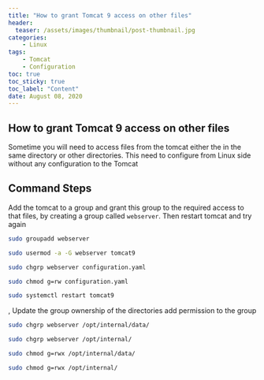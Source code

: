 ```yaml
---
title: "How to grant Tomcat 9 access on other files"
header:
  teaser: /assets/images/thumbnail/post-thumbnail.jpg
categories:
    - Linux
tags:
    - Tomcat
    - Configuration
toc: true
toc_sticky: true
toc_label: "Content"
date: August 08, 2020
---
```


## How to grant Tomcat 9 access on other files

Sometime you will need to access files from the tomcat either the in the same directory or other directories. This need to configure from Linux side without any configuration to the Tomcat 

## Command Steps

Add the tomcat to a group and grant this group to the required access to that files, by creating a group called `webserver`. Then restart tomcat and try again

```sh
sudo groupadd webserver
```

```sh
sudo usermod -a -G webserver tomcat9
```

```sh
sudo chgrp webserver configuration.yaml
```

```sh
sudo chmod g=rw configuration.yaml
```

```sh
sudo systemctl restart tomcat9
```

, Update the group ownership of the directories add permission to the group

```sh
sudo chgrp webserver /opt/internal/data/
```

```sh
sudo chgrp webserver /opt/internal/
```

```sh
sudo chmod g=rwx /opt/internal/data/
```

```sh
sudo chmod g=rwx /opt/internal/
```